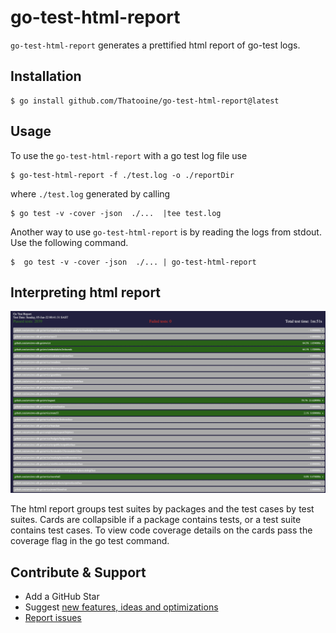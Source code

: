 # go-test-html-report
`go-test-html-report` generates a prettified html report of go-test logs.
## Installation 
```shell 
$ go install github.com/Thatooine/go-test-html-report@latest
```
## Usage
To use the `go-test-html-report` with a go test log file use
 ```shell 
 $ go-test-html-report -f ./test.log -o ./reportDir
 ```
where `./test.log` generated by calling
 ```shell 
 $ go test -v -cover -json  ./...  |tee test.log 
 ```
Another way to use `go-test-html-report` is by reading the logs from stdout. Use the following command. 
 ```shell 
 $  go test -v -cover -json  ./... | go-test-html-report
 ```

## Interpreting html report
![](report.gif)

The html report groups test suites by packages and the test cases by test suites. Cards are collapsible if a package contains tests, or a test suite contains test cases. To view code coverage details on the cards pass the coverage flag in the go test command.
## Contribute & Support

- Add a GitHub Star
- Suggest [new features, ideas and optimizations](https://github.com/Thatooine/go-test-html-report/issues)
- [Report issues](https://github.com/Thatooine/go-test-html-report/issues)